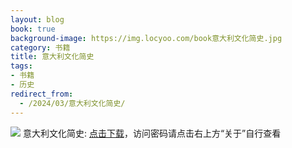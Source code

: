 ```yaml
---
layout: blog
book: true
background-image: https://img.locyoo.com/book意大利文化简史.jpg
category: 书籍
title: 意大利文化简史
tags:
- 书籍
- 历史
redirect_from:
  - /2024/03/意大利文化简史/
---
```

![](https://img.locyoo.com/book意大利文化简史.jpg)
意大利文化简史: <a name = "ref1" href="https://url18.ctfile.com/f/50983618-1060770535-634006?p=3619">点击下载</a>，访问密码请点击右上方“关于”自行查看